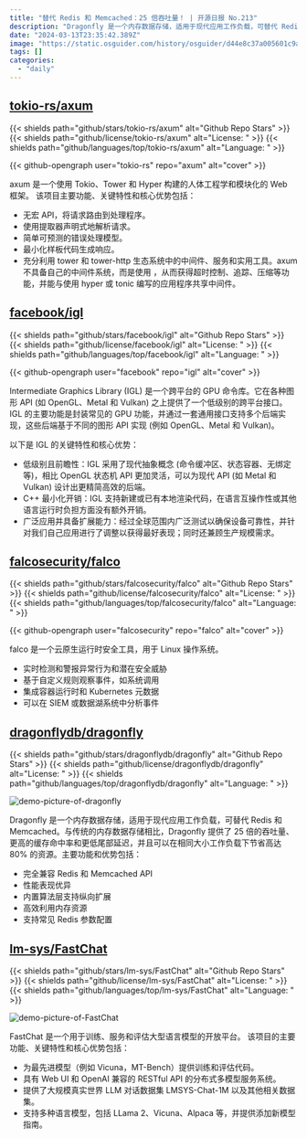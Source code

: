 ```yaml
---
title: "替代 Redis 和 Memcached：25 倍吞吐量！ | 开源日报 No.213"
description: "Dragonfly 是一个内存数据存储，适用于现代应用工作负载，可替代 Redis 和 Memcached。与传统的内存数据存储相比，Dragonfly 提供了 25 倍的吞吐量、更高的缓存命中率和更低尾部延迟，并且可以在相同大小工作负载下节省高达 80% 的资源。"
date: "2024-03-13T23:35:42.389Z"
image: "https://static.osguider.com/history/osguider/d44e8c37a005601c9a29be67b480e753.png"
tags: []
categories:
  - "daily"
---
```


## [tokio-rs/axum](https://github.com/tokio-rs/axum)

{{< shields path="github/stars/tokio-rs/axum" alt="Github Repo Stars" >}} {{< shields path="github/license/tokio-rs/axum" alt="License: " >}} {{< shields path="github/languages/top/tokio-rs/axum" alt="Language: " >}}

{{< github-opengraph user="tokio-rs" repo="axum" alt="cover" >}}

axum 是一个使用 Tokio、Tower 和 Hyper 构建的人体工程学和模块化的 Web 框架。
该项目主要功能、关键特性和核心优势包括：

- 无宏 API，将请求路由到处理程序。
- 使用提取器声明式地解析请求。
- 简单可预测的错误处理模型。
- 最小化样板代码生成响应。
- 充分利用 tower 和 tower-http 生态系统中的中间件、服务和实用工具。axum 不具备自己的中间件系统，而是使用 ，从而获得超时控制、追踪、压缩等功能，并能与使用 hyper 或 tonic 编写的应用程序共享中间件。
  
## [facebook/igl](https://github.com/facebook/igl)

{{< shields path="github/stars/facebook/igl" alt="Github Repo Stars" >}} {{< shields path="github/license/facebook/igl" alt="License: " >}} {{< shields path="github/languages/top/facebook/igl" alt="Language: " >}}

{{< github-opengraph user="facebook" repo="igl" alt="cover" >}}

Intermediate Graphics Library (IGL) 是一个跨平台的 GPU 命令库。它在各种图形 API (如 OpenGL、Metal 和 Vulkan) 之上提供了一个低级别的跨平台接口。
IGL 的主要功能是封装常见的 GPU 功能，并通过一套通用接口支持多个后端实现，这些后端基于不同的图形 API 实现 (例如 OpenGL、Metal 和 Vulkan)。

以下是 IGL 的关键特性和核心优势：

- 低级别且前瞻性：IGL 采用了现代抽象概念 (命令缓冲区、状态容器、无绑定等)，相比 OpenGL 状态机 API 更加灵活，可以为现代 API (如 Metal 和 Vulkan) 设计出更精简高效的后端。
- C++ 最小化开销：IGL 支持新建或已有本地渲染代码，在语言互操作性或其他语言运行时负担方面没有额外开销。
- 广泛应用并具备扩展能力：经过全球范围内广泛测试以确保设备可靠性，并针对我们自己应用进行了调整以获得最好表现；同时还兼顾生产规模需求。
  
## [falcosecurity/falco](https://github.com/falcosecurity/falco)

{{< shields path="github/stars/falcosecurity/falco" alt="Github Repo Stars" >}} {{< shields path="github/license/falcosecurity/falco" alt="License: " >}} {{< shields path="github/languages/top/falcosecurity/falco" alt="Language: " >}}

{{< github-opengraph user="falcosecurity" repo="falco" alt="cover" >}}

falco 是一个云原生运行时安全工具，用于 Linux 操作系统。

- 实时检测和警报异常行为和潜在安全威胁
- 基于自定义规则观察事件，如系统调用
- 集成容器运行时和 Kubernetes 元数据
- 可以在 SIEM 或数据湖系统中分析事件
  
## [dragonflydb/dragonfly](https://github.com/dragonflydb/dragonfly)

{{< shields path="github/stars/dragonflydb/dragonfly" alt="Github Repo Stars" >}} {{< shields path="github/license/dragonflydb/dragonfly" alt="License: " >}} {{< shields path="github/languages/top/dragonflydb/dragonfly" alt="Language: " >}}

![demo-picture-of-dragonfly](https://static.osguider.com/subject/github/dragonflydb/dragonfly/3b82c6858650a596e6d52da95d97e2b8.svg)

Dragonfly 是一个内存数据存储，适用于现代应用工作负载，可替代 Redis 和 Memcached。与传统的内存数据存储相比，Dragonfly 提供了 25 倍的吞吐量、更高的缓存命中率和更低尾部延迟，并且可以在相同大小工作负载下节省高达 80% 的资源。主要功能和优势包括：

- 完全兼容 Redis 和 Memcached API
- 性能表现优异
- 内置算法层支持纵向扩展
- 高效利用内存资源
- 支持常见 Redis 参数配置
  
## [lm-sys/FastChat](https://github.com/lm-sys/FastChat)

{{< shields path="github/stars/lm-sys/FastChat" alt="Github Repo Stars" >}} {{< shields path="github/license/lm-sys/FastChat" alt="License: " >}} {{< shields path="github/languages/top/lm-sys/FastChat" alt="Language: " >}}

![demo-picture-of-FastChat](https://static.osguider.com/subject/github/lm-sys/FastChat/81d9ce32a614f3b490a625844a05460d.gif)

FastChat 是一个用于训练、服务和评估大型语言模型的开放平台。
该项目的主要功能、关键特性和核心优势包括：

- 为最先进模型（例如 Vicuna，MT-Bench）提供训练和评估代码。
- 具有 Web UI 和 OpenAI 兼容的 RESTful API 的分布式多模型服务系统。
- 提供了大规模真实世界 LLM 对话数据集 LMSYS-Chat-1M 以及其他相关数据集。
- 支持多种语言模型，包括 LLama 2、Vicuna、Alpaca 等，并提供添加新模型指南。
  
